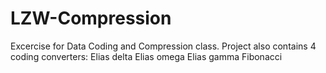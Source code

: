 # LZW-Compression
Excercise for Data Coding and Compression class.
Project also contains 4 coding converters:
  Elias delta
  Elias omega
  Elias gamma
  Fibonacci

